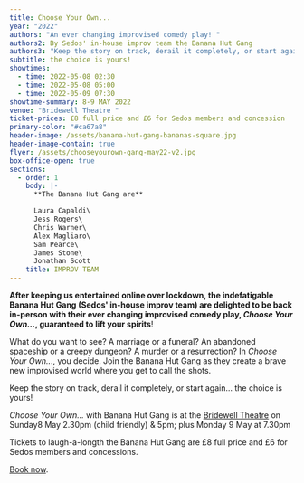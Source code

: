 ```yaml
---
title: Choose Your Own...
year: "2022"
authors: "An ever changing improvised comedy play! "
authors2: By Sedos' in-house improv team the Banana Hut Gang
authors3: "Keep the story on track, derail it completely, or start again... "
subtitle: the choice is yours!
showtimes:
  - time: 2022-05-08 02:30
  - time: 2022-05-08 05:00
  - time: 2022-05-09 07:30
showtime-summary: 8-9 MAY 2022
venue: "Bridewell Theatre "
ticket-prices: £8 full price and £6 for Sedos members and concession
primary-color: "#ca67a8"
header-image: /assets/banana-hut-gang-bananas-square.jpg
header-image-contain: true
flyer: /assets/chooseyourown-gang-may22-v2.jpg
box-office-open: true
sections:
  - order: 1
    body: |-
      **The Banana Hut Gang are**

      Laura Capaldi\
      Jess Rogers\
      Chris Warner\
      Alex Magliaro\
      Sam Pearce\
      James Stone\
      Jonathan Scott
    title: IMPROV TEAM
---
```

**After keeping us entertained online over lockdown, the indefatigable Banana Hut Gang (Sedos' in-house improv team) are delighted to be back in-person with their ever changing improvised comedy play, *Choose Your Own...*, guaranteed to lift your spirits**!

What do you want to see? A marriage or a funeral? An abandoned spaceship or a creepy dungeon? A murder or a resurrection? In *Choose Your Own..*., you decide. Join the Banana Hut Gang as they create a brave new improvised world where you get to call the shots.

Keep the story on track, derail it completely, or start again... the choice is yours!

*Choose Your Own...* with Banana Hut Gang is at the [Bridewell Theatre](https://sedos.co.uk/venues/bridewell) on Sunday8 May 2.30pm (child friendly) & 5pm; plus Monday 9 May at 7.30pm

Tickets to laugh-a-longth the Banana Hut Gang are £8 full price and £6 for Sedos members and concessions.

[Book now](https://sedos.ticketsolve.com).